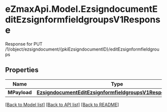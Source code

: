 # eZmaxApi.Model.EzsigndocumentEditEzsignformfieldgroupsV1Response
Response for PUT /1/object/ezsigndocument/{pkiEzsigndocumentID}/editEzsignformfieldgroups

## Properties

Name | Type | Description | Notes
------------ | ------------- | ------------- | -------------
**MPayload** | [**EzsigndocumentEditEzsignformfieldgroupsV1ResponseMPayload**](EzsigndocumentEditEzsignformfieldgroupsV1ResponseMPayload.md) |  | 

[[Back to Model list]](../README.md#documentation-for-models) [[Back to API list]](../README.md#documentation-for-api-endpoints) [[Back to README]](../README.md)

